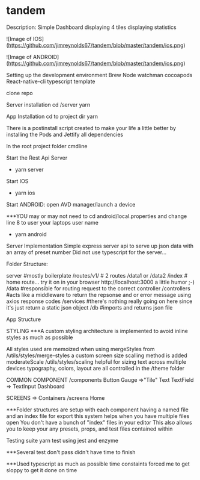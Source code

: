 # tandem
Description: Simple Dashboard displaying 4 tiles displaying statistics

![Image of IOS]
(https://github.com/jimreynolds67/tandem/blob/master/tandem/ios.png)

![Image of ANDROID]
(https://github.com/jimreynolds67/tandem/blob/master/tandem/ios.png)

Setting up the development environment 
Brew
Node
watchman
cocoapods
React-native-cli
typescript template


clone repo 

Server installation 
cd /server
yarn


App Installation
cd to project dir 
yarn 

There is a postinstall script created to make your life a little better by installing the Pods and Jettify all dependencies

In the root project folder cmdline 

Start the Rest Api Server
* yarn server

Start IOS 
* yarn ios

Start ANDROID: open AVD manager/launch a device 

***YOU may or may not need to cd android/local.properties and change line 8 to user your laptops user name

* yarn android


Server Implementation
Simple express server api to serve up json data with an array of preset number
Did not use typescript for the server...

Folder Structure:

server          #mostly boilerplate
/routes/v1/     # 2 routes /data1 or /data2
  /index        # home route... try it on in your browser http://localhost:3000 a little humor ;-)
  /data         #responsible for routing request to the correct controller 
/controllers    #acts like a middleware to return the repsonse and or error message using axios response codes
/services       #there's nothing really going on here since it's just return a static json object
/db             #imports and returns json file 


App Structure

STYLING
***A custom styling architecture is implemented to avoid inline styles as much as possible

All styles used are memoized when using mergeStyles from /utils/styles/merge-styles
a custom screen size scalling method is added moderateScale /utils/styles/scaling helpful for sizing text across multiple devices
typography, colors, layout are all controlled in the /theme folder 


COMMON COMPONENT
/components
Button
Gauge =>"Tile"
Text
TextField => TextInput
Dashboard

SCREENS => Containers
/screens
Home 

***Folder structures are setup with each component having a named file and an index file for export this system helps when you have multiple files open
You don't have a bunch of "index" files in your editor
This also allows you to keep your any presets, props, and test files contained within


Testing suite
yarn test
using jest and enzyme

***Several test don't pass didn't have time to finish

***Used typescript as much as possible time constaints forced me to get sloppy to get it done on time



